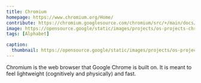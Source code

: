 ```yaml
---
title: Chromium
homepage: https://www.chromium.org/Home/
contribute: https://chromium.googlesource.com/chromium/src/+/main/docs/contributing.md
image: https://opensource.google/static/images/projects/os-projects-chromium.svg
tags: [Alphabet]

caption:
  thumbnail: https://opensource.google/static/images/projects/os-projects-chromium.svg
---
```


Chromium is the web browser that Google Chrome is built on. It is meant to feel lightweight (cognitively and physically) and fast.
